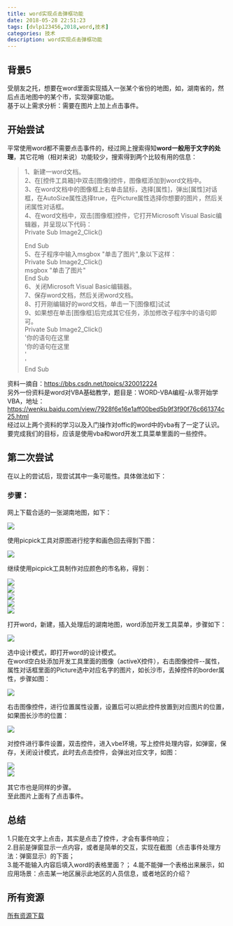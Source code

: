 ```yaml
---
title: word实现点击弹框功能
date: 2018-05-28 22:51:23
tags: [dvlp123456,2018,word,技术]
categories: 技术
description: word实现点击弹框功能
---
```


## 背景5  

受朋友之托，想要在word里面实现插入一张某个省份的地图，如，湖南省的，然后点击地图中的某个市，实现弹窗功能。   
基于以上需求分析：需要在图片上加上点击事件。  
<!--more-->

## 开始尝试  

平常使用word都不需要点击事件的，经过网上搜索得知**word一般用于文字的处理**，其它花哨（相对来说）功能较少，搜索得到两个比较有用的信息：  
> 1、新建一word文档。  
> 2、在[控件工具箱]中双击[图像]控件，图像框添加到word文档中。  
> 3、在word文档中的图像框上右单击鼠标，选择[属性]，弹出[属性]对话框，在AutoSize属性选择true，在Picture属性选择你想要的图片，然后关闭属性对话框。  
> 4、在word文档中，双击[图像框]控件，它打开Microsoft Visual Basic编辑器，并呈现以下代码：  
> Private Sub Image2_Click()
> 
> End Sub  
> 5、在子程序中输入msgbox "单击了图片",象以下这样：  
> Private Sub Image2_Click()  
>    msgbox "单击了图片"  
> End Sub    
> 6、关闭Microsoft Visual Basic编辑器。  
> 7、保存word文档，然后关闭word文档。  
> 8、打开刚编辑好的word文档，单击一下[图像框]试试  
> 9、如果想在单击[图像框]后完成其它任务，添加修改子程序中的语句即可。    
> Private Sub Image2_Click()  
>    '你的语句在这里  
>    '你的语句在这里  
>    '  
>    '  
> End Sub    

资料一摘自：https://bbs.csdn.net/topics/320012224  
另外一份资料是word对VBA基础教学，题目是：WORD-VBA编程-从零开始学VBA，地址：https://wenku.baidu.com/view/7928f6e16e1aff00bed5b9f3f90f76c661374c25.html  
经过以上两个资料的学习以及入门操作对offic的word中的vba有了一定了认识。要完成我们的目标，应该是使用vba和word开发工具菜单里面的一些控件。

## 第二次尝试  

在以上的尝试后，现尝试其中一条可能性。具体做法如下： 
 
### 步骤：  

网上下载合适的一张湖南地图，如下：  

![](/img/word-map-hunan1.jpg)   

使用picpick工具对原图进行挖字和画色回去得到下图：  

![](/img/word-map-hunan2.jpg)    

继续使用picpick工具制作对应颜色的市名称，得到：  

![](/img/word-map-hunan3.gif)  
![](/img/word-map-hunan4.gif)   
![](/img/word-map-hunan5.gif)    
![](/img/word-map-hunan6.gif)    
![](/img/word-map-hunan7.gif)    

打开word，新建，插入处理后的湖南地图，word添加开发工具菜单，步骤如下：  

![](/img/word-map-hunan8.png)  

选中设计模式，即打开word的设计模式。  
在word空白处添加开发工具里面的图像（activeX控件），右击图像控件--属性，属性对话框里面的Picture选中对应名字的图片，如长沙市，去掉控件的border属性，步骤如图：  

![](/img/word-map-hunan9.png)  

右击图像控件，进行位置属性设置，设置后可以把此控件放置到对应图片的位置，如果图长沙市的位置：  

![](/img/word-map-hunan10.png)  

对控件进行事件设置，双击控件，进入vbe环境，写上控件处理内容，如弹窗，保存，关闭设计模式，此时去点击控件，会弹出对应文字，如图：  

![](/img/word-map-hunan11.png)  
![](/img/word-map-hunan12.png)  

其它市也是同样的步骤。  
至此图片上面有了点击事件。  

## 总结  

1.只能在文字上点击，其实是点击了控件，才会有事件响应；  
2.目前是弹窗显示一点内容，或者是简单的交互，实现在截图（点击事件处理方法：弹窗显示）的下面；  
3.能不能输入内容后填入word的表格里面？；
4.能不能弹一个表格出来展示，如应用场景：点击某一地区展示此地区的人员信息，或者地区的介绍？  

## 所有资源  

[所有资源下载](/download/word_excel.rar)  